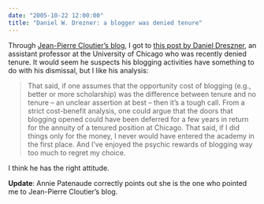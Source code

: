 ```yaml
---
date: "2005-10-22 12:00:00"
title: "Daniel W. Drezner: a blogger was denied tenure"
---
```




Through [Jean-Pierre Cloutier&rsquo;s blog](http://cyberie.qc.ca/jpc/2005/10/blogues-universitaires-risque.html), I got to [this post by Daniel Dreszner](http://www.danieldrezner.com/archives/002353.html), an assistant professor at the University of Chicago who was recently denied tenure. It would seem he suspects his blogging activities have something to do with his dismissal, but I like his analysis:

> That said, if one assumes that the opportunity cost of blogging (e.g., better or more scholarship) was the difference between tenure and no tenure &#8211; an unclear assertion at best &#8211; then it&rsquo;s a tough call. From a strict cost-benefit analysis, one could argue that the doors that blogging opened could have been deferred for a few years in return for the annuity of a tenured position at Chicago. That said, if I did things only for the money, I never would have entered the academy in the first place. And I&rsquo;ve enjoyed the psychic rewards of blogging way too much to regret my choice.


I think he has the right attitude.

__Update__: Annie Patenaude correctly points out she is the one who pointed me to Jean-Pierre Cloutier&rsquo;s blog.

